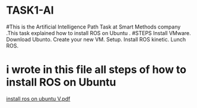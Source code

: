# TASK1-AI
#This is the Artificial Intelligence Path Task at Smart Methods company .This task explained how to install ROS  on Ubuntu .
 #STEPS
Install VMware.
Download Ubunto.
Create your new VM.
Setup.
Install ROS kinetic.
Lunch ROS.

# i wrote in this file all steps of how to install ROS  on Ubuntu
[install ros on ubuntu V.pdf](https://github.com/FAY-ALRUWAILI/TASK1-AI/files/9147521/install.ros.on.ubuntu.V.pdf)
